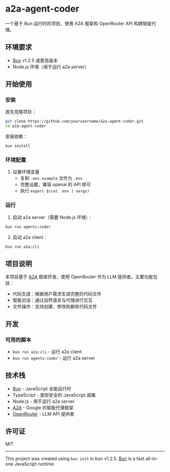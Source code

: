 # a2a-agent-coder

一个基于 Bun 运行时的项目，使用 A2A 框架和 OpenRouter API 构建智能代理。

## 环境要求

- [Bun](https://bun.sh) v1.2.5 或更高版本
- Node.js 环境（用于运行 a2a server）

## 开始使用

### 安装

首先克隆项目：

```bash
git clone https://github.com/yourusername/a2a-agent-coder.git
cd a2a-agent-coder
```

安装依赖：

```bash
bun install
```

### 环境配置

1. 设置环境变量
   - 复制 `.env.example` 文件为 `.env`
   - 完整设置，兼容 openai 的 API 即可
   - 执行 `export $(cat .env | xargs)`

### 运行

1. 启动 a2a server（需要 Node.js 环境）：
```bash
bun run agents:coder
```

2. 启动 a2a client：
```bash
bun run a2a:cli
```

## 项目说明

本项目基于 [A2A](https://github.com/google/A2A) 框架开发，使用 OpenRouter 作为 LLM 提供者。主要功能包括：

- 代码生成：根据用户需求生成完整的代码文件
- 智能对话：通过自然语言与代理进行交互
- 文件操作：支持创建、修改和删除代码文件

## 开发

### 可用的脚本
- `bun run a2a:cli` - 运行 a2a client
- `bun run agents:coder` - 运行 a2a server

## 技术栈

- [Bun](https://bun.sh) - JavaScript 全能运行时
- TypeScript - 类型安全的 JavaScript 超集
- Node.js - 用于运行 a2a server
- [A2A](https://github.com/google/A2A) - Google 的智能代理框架
- [OpenRouter](https://openrouter.ai/) - LLM API 提供者

## 许可证

MIT

---

This project was created using `bun init` in bun v1.2.5. [Bun](https://bun.sh) is a fast all-in-one JavaScript runtime.

